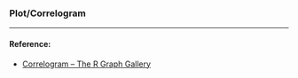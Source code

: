 ### Plot/Correlogram





----

#### Reference: 
* [Correlogram – The R Graph Gallery](https://www.r-graph-gallery.com/correlogram/)
